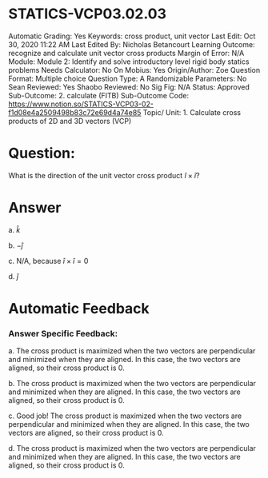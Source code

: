 # STATICS-VCP03.02.03

Automatic Grading: Yes
Keywords: cross product, unit vector
Last Edit: Oct 30, 2020 11:22 AM
Last Edited By: Nicholas Betancourt
Learning Outcome: recognize and calculate unit vector cross products
Margin of Error: N/A
Module: Module 2: Identify and solve introductory level rigid body statics problems
Needs Calculator: No
On Mobius: Yes
Origin/Author: Zoe
Question Format: Multiple choice
Question Type: A
Randomizable Parameters: No
Sean Reviewed: Yes
Shaobo Reviewed: No
Sig Fig: N/A
Status: Approved
Sub-Outcome: 2. calculate (FITB)
Sub-Outcome Code: https://www.notion.so/STATICS-VCP03-02-f1d08e4a2509498b83c72e69d4a74e85
Topic/ Unit: 1. Calculate cross products of 2D and 3D vectors (VCP)

# Question:

 What is the direction of the unit vector cross product  $\hat{i}\times\hat{i}$?

# Answer

a. $\hat{k}$

b.  $-\hat{j}$

c. N/A, because $\hat{i}\times\hat{i}=0$

d. $\hat{j}$

# Automatic Feedback

### Answer Specific Feedback:

a. The cross product is maximized when the two vectors are perpendicular and minimized when they are aligned. In this case, the two vectors are aligned, so their cross product is 0.

b. The cross product is maximized when the two vectors are perpendicular and minimized when they are aligned. In this case, the two vectors are aligned, so their cross product is 0.

c. Good job! The cross product is maximized when the two vectors are perpendicular and minimized when they are aligned. In this case, the two vectors are aligned, so their cross product is 0.

d. The cross product is maximized when the two vectors are perpendicular and minimized when they are aligned. In this case, the two vectors are aligned, so their cross product is 0.